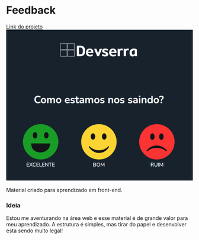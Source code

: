 # Feedback
[Link do projeto](https://jrmello.github.io/feedback/)
![Preview](https://github.com/jrmello/feedback/blob/master/assets/preview.png?raw=true)

Material criado para aprendizado em front-end.

### Ideia

Estou me aventurando na área web e esse material é de grande valor para meu aprendizado. A estrutura é simples, mas tirar do papel e desenvolver esta sendo muito legal!
